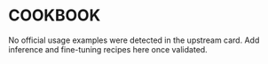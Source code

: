 # COOKBOOK

No official usage examples were detected in the upstream card. Add inference and fine-tuning recipes here once validated.